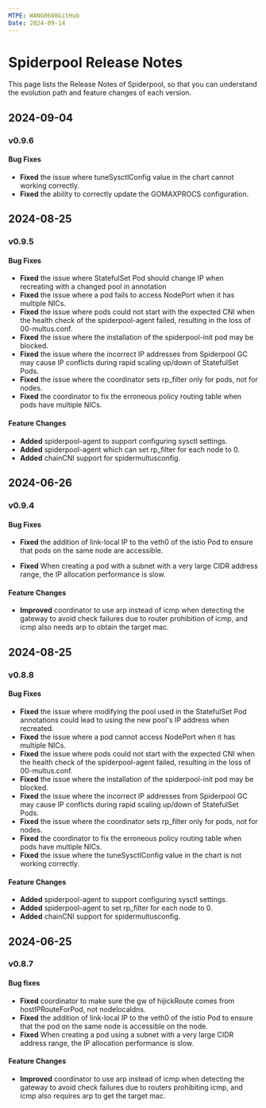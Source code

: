```yaml
---
MTPE: WANG0608GitHub
Date: 2024-09-14
---
```


# Spiderpool Release Notes

This page lists the Release Notes of Spiderpool, so that you can understand the
evolution path and feature changes of each version.

## 2024-09-04

### v0.9.6

#### Bug Fixes

- **Fixed** the issue where tuneSysctlConfig value in the chart cannot working correctly.
- **Fixed** the ability to correctly update the GOMAXPROCS configuration.

## 2024-08-25

### v0.9.5

#### Bug Fixes

- **Fixed** the issue where StatefulSet Pod should change IP when recreating with a changed pool in annotation
- **Fixed** the issue where a pod fails to access NodePort when it has multiple NICs.
- **Fixed** the issue where pods could not start with the expected CNI when the health check of the spiderpool-agent failed, resulting in the loss of 00-multus.conf.
- **Fixed** the issue where the installation of the spiderpool-init pod may be blocked.
- **Fixed** the issue where the incorrect IP addresses from Spiderpool GC may cause IP conflicts during rapid scaling up/down of StatefulSet Pods.
- **Fixed** the issue where the coordinator sets rp_filter only for pods, not for nodes.
- **Fixed** the coordinator to fix the erroneous policy routing table when pods have multiple NICs.

#### Feature Changes

- **Added** spiderpool-agent to support configuring sysctl settings.
- **Added** spiderpool-agent which can set rp_filter for each node to 0.
- **Added** chainCNI support for spidermultusconfig.

## 2024-06-26

### v0.9.4

#### Bug Fixes

- **Fixed** the addition of link-local IP to the veth0 of the istio Pod to ensure that pods on the same node are accessible.

- **Fixed** When creating a pod with a subnet with a very large CIDR address range, the IP allocation performance is slow.

#### Feature Changes

- **Improved** coordinator to use arp instead of icmp when detecting the gateway to avoid check failures due to router prohibition of icmp, and icmp also needs arp to obtain the target mac.

## 2024-08-25

### v0.8.8

#### Bug Fixes

- **Fixed** the issue where modifying the pool used in the StatefulSet Pod annotations could lead to using the new pool's IP address when recreated.
- **Fixed** the issue where a pod cannot access NodePort when it has multiple NICs.
- **Fixed** the issue where pods could not start with the expected CNI when the health check of the spiderpool-agent failed, resulting in the loss of 00-multus.conf.
- **Fixed** the issue where the installation of the spiderpool-init pod may be blocked.
- **Fixed** the issue where the incorrect IP addresses from Spiderpool GC may cause IP conflicts during rapid scaling up/down of StatefulSet Pods.
- **Fixed** the issue where the coordinator sets rp_filter only for pods, not for nodes.
- **Fixed** the coordinator to fix the erroneous policy routing table when pods have multiple NICs.
- **Fixed** the issue where the tuneSysctlConfig value in the chart is not working correctly.

#### Feature Changes

- **Added** spiderpool-agent to support configuring sysctl settings.
- **Added** spiderpool-agent to set rp_filter for each node to 0.
- **Added** chainCNI support for spidermultusconfig.

## 2024-06-25

### v0.8.7

#### Bug fixes

- **Fixed** coordinator to make sure the gw of hijickRoute comes from hostIPRouteForPod, not nodelocaldns.
- **Fixed** the addition of link-local IP to the veth0 of the istio Pod to ensure that the pod on the same node is accessible on the node.
- **Fixed** When creating a pod using a subnet with a very large CIDR address range, the IP allocation performance is slow.

#### Feature Changes

- **Improved** coordinator to use arp instead of icmp when detecting the gateway to avoid check failures due to routers prohibiting icmp, and icmp also requires arp to get the target mac.
